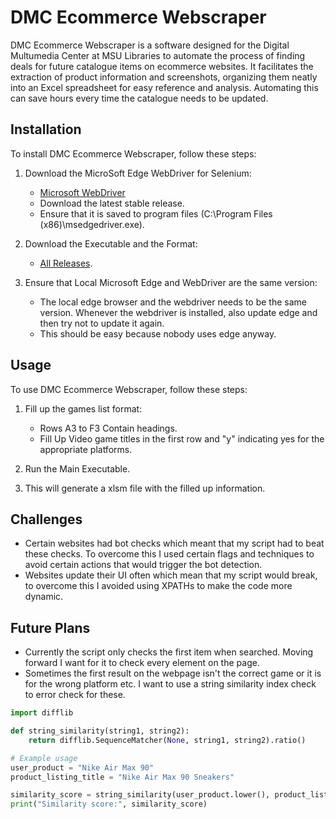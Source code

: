 # DMC Ecommerce Webscraper

DMC Ecommerce Webscraper is a software designed for the Digital Multumedia Center at MSU Libraries to automate the process of finding deals for future catalogue items on ecommerce websites. It facilitates the extraction of product information and screenshots, organizing them neatly into an Excel spreadsheet for easy reference and analysis. Automating this can save hours every time the catalogue needs to be updated.

## Installation

To install DMC Ecommerce Webscraper, follow these steps:

1. Download the MicroSoft Edge WebDriver for Selenium:
    - [Microsoft WebDriver](https://developer.microsoft.com/en-us/microsoft-edge/tools/webdriver/?form=MA13LH)
    - Download the latest stable release.
    - Ensure that it is saved to program files (C:\Program Files (x86)\msedgedriver.exe).

2. Download the Executable and the Format:
    - [All Releases](https://github.com/Swefton/DMC-ecommerce-webscraper/releases).


3. Ensure that Local Microsoft Edge and WebDriver are the same version:
    - The local edge browser and the webdriver needs to be the same version. Whenever the webdriver is installed, also update edge and then try not to update it again.
    - This should be easy because nobody uses edge anyway.

## Usage

To use DMC Ecommerce Webscraper, follow these steps:

1. Fill up the games list format:
    - Rows A3 to F3 Contain headings.
    - Fill Up Video game titles in the first row and "y" indicating yes for the appropriate platforms.

2. Run the Main Executable.

3. This will generate a xlsm file with the filled up information.

## Challenges

- Certain websites had bot checks which meant that my script had to beat these checks. To overcome this I used certain flags and techniques to avoid certain actions that would trigger the bot detection.
- Websites update their UI often which mean that my script would break, to overcome this I avoided using XPATHs to make the code more dynamic.

## Future Plans

- Currently the script only checks the first item when searched. Moving forward I want for it to check every element on the page.
- Sometimes the first result on the webpage isn't the correct game or it is for the wrong platform etc. I want to use a string similarity index check to error check for these.

```python
import difflib

def string_similarity(string1, string2):
    return difflib.SequenceMatcher(None, string1, string2).ratio()

# Example usage
user_product = "Nike Air Max 90"
product_listing_title = "Nike Air Max 90 Sneakers"

similarity_score = string_similarity(user_product.lower(), product_listing_title.lower())
print("Similarity score:", similarity_score)
